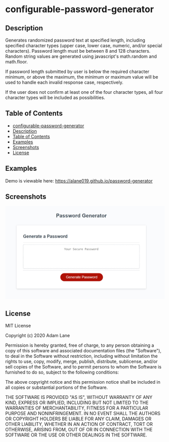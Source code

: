 # configurable-password-generator

## Description 

Generates randomized password text at specified length, including specified character types (upper case, lower case, numeric, and/or special characters). Password length must be between 8 and 128 characters. Random string values are generated using javascript's math.random and math.floor.

If password length submitted by user is below the required character minimum, or above the maximum, the minimum or maximum value will be used to handle each invalid response case, respectively.

If the user does not confirm at least one of the four character types, all four character types will be included as possibilities. 

## Table of Contents

  - [configurable-password-generator](#configurable-password-generator)
  - [Description](#description)
  - [Table of Contents](#table-of-contents)
  - [Examples](#examples)
  - [Screenshots](#screenshots)
  - [License](#license) 

## Examples
Demo is viewable here: <https://alane019.github.io/password-generator>

## Screenshots

[![EXAMPLE-SCREENSHOT](./screenshot.jpg)](https://alane019.github.io/password-generator/)

## License

MIT License

Copyright (c) 2020 Adam Lane

Permission is hereby granted, free of charge, to any person obtaining a copy
of this software and associated documentation files (the "Software"), to deal
in the Software without restriction, including without limitation the rights
to use, copy, modify, merge, publish, distribute, sublicense, and/or sell
copies of the Software, and to permit persons to whom the Software is
furnished to do so, subject to the following conditions:

The above copyright notice and this permission notice shall be included in all
copies or substantial portions of the Software.

THE SOFTWARE IS PROVIDED "AS IS", WITHOUT WARRANTY OF ANY KIND, EXPRESS OR
IMPLIED, INCLUDING BUT NOT LIMITED TO THE WARRANTIES OF MERCHANTABILITY,
FITNESS FOR A PARTICULAR PURPOSE AND NONINFRINGEMENT. IN NO EVENT SHALL THE
AUTHORS OR COPYRIGHT HOLDERS BE LIABLE FOR ANY CLAIM, DAMAGES OR OTHER
LIABILITY, WHETHER IN AN ACTION OF CONTRACT, TORT OR OTHERWISE, ARISING FROM,
OUT OF OR IN CONNECTION WITH THE SOFTWARE OR THE USE OR OTHER DEALINGS IN THE
SOFTWARE.
